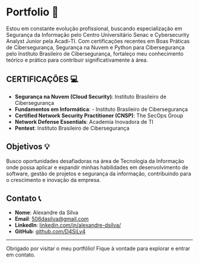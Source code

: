 # Portfolio 🚀

Estou em constante evolução profissional, buscando especialização em Segurança da Informação pelo Centro Universitário Senac e Cybersecurity Analyst Junior pela Acadi-TI. Com certificações recentes em Boas Práticas de Cibersegurança, Segurança na Nuvem e Python para Cibersegurança pelo Instituto Brasileiro de Cibersegurança, fortaleço meu conhecimento teórico e prático para contribuir significativamente à área.

## CERTIFICAÇÕES 💻

- **Segurança na Nuvem (Cloud Security)**: Instituto Brasileiro de Cibersegurança
- **Fundamentos em Informática**: - Instituto Brasileiro de Cibersegurança
- **Certified Network Security Practitioner (CNSP)**: The SecOps Group
- **Network Defense Essentials**: Academia Inovadora de TI
- **Pentest**:  Instituto Brasileiro de Cibersegurança


## Objetivos 💡

Busco oportunidades desafiadoras na área de Tecnologia da Informação onde possa aplicar e
expandir minhas habilidades em desenvolvimento de software, gestão de projetos e segurança da
informação, contribuindo para o crescimento e inovação da empresa.

## Contato 📞

- **Nome**: Alexandre da Silva 
- **Email**: [506dasilva@gmail.com](mailto:506dasilva@gmail.com)
- **LinkedIn**: [linkedin.com/in/alexandre-dsilva/](https://www.linkedin.com/in/alexandre-dsilva/)
- **GitHub**: [github.com/D4SiLv4](https://github.com/D4SiLv4)

---

Obrigado por visitar o meu portfólio! Fique à vontade para explorar e entrar em contato. 
